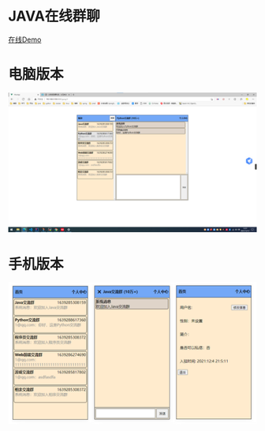 # JAVA在线群聊
[在线Demo](www.koobn.com)
# 电脑版本
![输入图片说明](.jpb/%E5%B1%8F%E5%B9%95%E6%88%AA%E5%9B%BE%202021-12-12%20135739.png)
# 手机版本
![输入图片说明](.jpb/%E5%B1%8F%E5%B9%95%E6%88%AA%E5%9B%BE%202021-12-12%20135819.png)